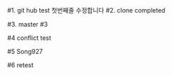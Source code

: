 #1. git hub test 첫번째줄 수정합니다
#2. clone completed

#3. master #3

#4 conflict test

#5 Song927

#6 retest
